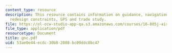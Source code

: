 ```yaml
---
content_type: resource
description: This resource contains information on guidance, navigation, control,
  redesign constraints, GPS and trade study.
file: https://ol-ocw-studio-app-qa.s3.amazonaws.com/courses/16-885j-aircraft-systems-engineering-fall-2005/53ae0e44ecdc30b82088bc09ddc8bc47_gnc.pdf
file_type: application/pdf
resourcetype: Document
title: gnc.pdf
uid: 53ae0e44-ecdc-30b8-2088-bc09ddc8bc47
---
```


